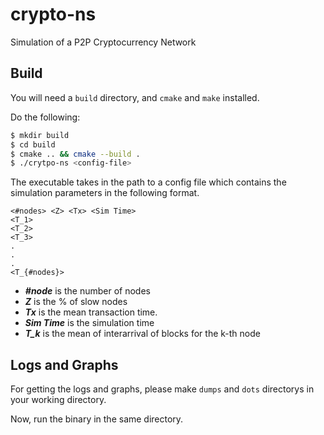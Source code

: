 # crypto-ns

Simulation of a P2P Cryptocurrency Network

## Build

You will need a `build` directory, and `cmake` and `make` installed.

Do the following:
```bash
$ mkdir build
$ cd build
$ cmake .. && cmake --build .
$ ./crytpo-ns <config-file>
```

The executable takes in the path to a config file which contains the simulation parameters in the following format.

```
<#nodes> <Z> <Tx> <Sim Time>
<T_1>
<T_2>
<T_3>
.
.
.
<T_{#nodes}>
```
* ***#node*** is the number of nodes
* ***Z*** is the % of slow nodes
* ***Tx*** is the mean transaction time.
* ***Sim Time*** is the simulation time
* ***T_k*** is the mean of interarrival of blocks for the k-th node

## Logs and Graphs

For getting the logs and graphs, please make `dumps` and `dots` directorys in your working directory. 

Now, run the binary in the same directory.